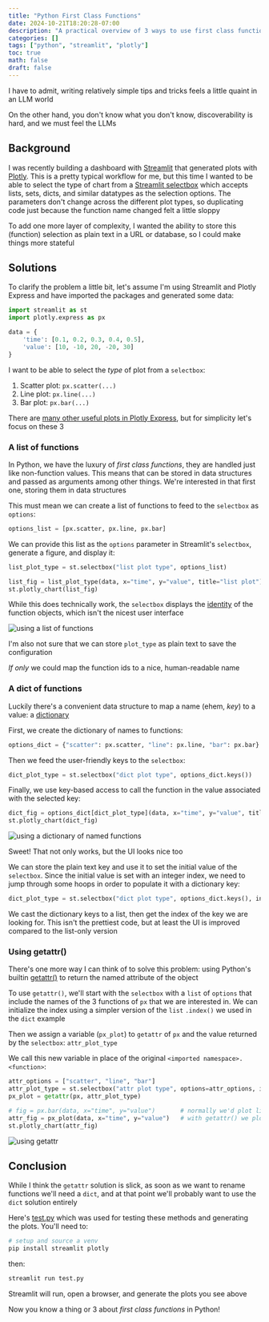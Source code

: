 ```yaml
---
title: "Python First Class Functions"
date: 2024-10-21T18:20:28-07:00
description: "A practical overview of 3 ways to use first class functions"
categories: []
tags: ["python", "streamlit", "plotly"]
toc: true
math: false
draft: false
---
```

I have to admit, writing relatively simple tips and tricks feels a little quaint in an LLM world

On the other hand, you don't know what you don't know, discoverability is hard, and we must feel the LLMs

## Background

I was recently building a dashboard with [Streamlit](https://streamlit.io) that generated plots with [Plotly](https://plotly.com). This is a pretty typical workflow for me, but this time I wanted to be able to select the type of chart from a [Streamlit selectbox](https://docs.streamlit.io/develop/api-reference/widgets/st.selectbox) which accepts lists, sets, dicts, and similar datatypes as the selection options. The parameters don't change across the different plot types, so duplicating code just because the function name changed felt a little sloppy

To add one more layer of complexity, I wanted the ability to store this (function) selection as plain text in a URL or database, so I could make things more stateful

## Solutions

To clarify the problem a little bit, let's assume I'm using Streamlit and Plotly Express and have imported the packages and generated some data:

```python
import streamlit as st
import plotly.express as px

data = {
    'time': [0.1, 0.2, 0.3, 0.4, 0.5],
    'value': [10, -10, 20, -20, 30]
}
```

I want to be able to select the *type* of plot from a `selectbox`:

1. Scatter plot: `px.scatter(...)`
2. Line plot: `px.line(...)`
3. Bar plot: `px.bar(...)`

There are [many other useful plots in Plotly Express](https://plotly.com/python/plotly-express/), but for simplicity let's focus on these 3

### A list of functions

In Python, we have the luxury of *first class functions*, they are handled just like non-function values. This means that can be stored in data structures and passed as arguments among other things. We're interested in that first one, storing them in data structures

This must mean we can create a list of functions to feed to the `selectbox` as `options`:

```python
options_list = [px.scatter, px.line, px.bar]
```

We can provide this list as the `options` parameter in Streamlit's `selectbox`, generate a figure, and display it:

```python
list_plot_type = st.selectbox("list plot type", options_list)

list_fig = list_plot_type(data, x="time", y="value", title="list plot")
st.plotly_chart(list_fig)
```

While this does technically work, the `selectbox` displays the [identity](https://docs.python.org/2/library/functions.html#id) of the function objects, which isn't the nicest user interface

![using a list of functions](list.png)

I'm also not sure that we can store `plot_type` as plain text to save the configuration

*If only* we could map the function ids to a nice, human-readable name

### A dict of functions

Luckily there's a convenient data structure to map a name (ehem, *key*) to a value: a [dictionary](https://docs.python.org/3/tutorial/datastructures.html#dictionaries)

First, we create the dictionary of names to functions:

```python
options_dict = {"scatter": px.scatter, "line": px.line, "bar": px.bar}
```
Then we feed the user-friendly keys to the `selectbox`:

```python
dict_plot_type = st.selectbox("dict plot type", options_dict.keys())
```
Finally, we use key-based access to call the function in the value associated with the selected key:

```python
dict_fig = options_dict[dict_plot_type](data, x="time", y="value", title="dict plot")
st.plotly_chart(dict_fig)
```

![using a dictionary of named functions](dict.png)

Sweet! That not only works, but the UI looks nice too

We can store the plain text key and use it to set the initial value of the `selectbox`. Since the initial value is set with an integer index, we need to jump through some hoops in order to populate it with a dictionary key:

```python
dict_plot_type = st.selectbox("dict plot type", options_dict.keys(), index=list(options_dict.keys()).index("line"))
```

We cast the dictionary keys to a list, then get the index of the key we are looking for. This isn't the prettiest code, but at least the UI is improved compared to the list-only version

### Using getattr()

There's one more way I can think of to solve this problem: using Python's builtin [getattr()](https://docs.python.org/3/library/functions.html#getattr) to return the named attribute of the object

To use `getattr()`, we'll start with the `selectbox` with a `list` of `options` that include the names of the 3 functions of `px` that we are interested in. We can initialize the index using a simpler version of the `list` `.index()` we used in the `dict` example

Then we assign a variable (`px_plot`) to `getattr` of `px` and the value returned by the `selectbox`: `attr_plot_type`

We call this new variable in place of the original `<imported namespace>.<function>`:

```python
attr_options = ["scatter", "line", "bar"]
attr_plot_type = st.selectbox("attr plot type", options=attr_options, index=attr_options.index("bar"))
px_plot = getattr(px, attr_plot_type)

# fig = px.bar(data, x="time", y="value")       # normally we'd plot like this
attr_fig = px_plot(data, x="time", y="value")   # with getattr() we plot like this
st.plotly_chart(attr_fig)
```

![using getattr](attr.png)

## Conclusion

While I think the `getattr` solution is slick, as soon as we want to rename functions we'll need a `dict`, and at that point we'll probably want to use the `dict` solution entirely

Here's [test.py](test.py) which was used for testing these methods and generating the plots. You'll need to:

```bash
# setup and source a venv
pip install streamlit plotly
```

then:

```bash
streamlit run test.py
```

Streamlit will run, open a browser, and generate the plots you see above

Now you know a thing or 3 about *first class functions* in Python!
